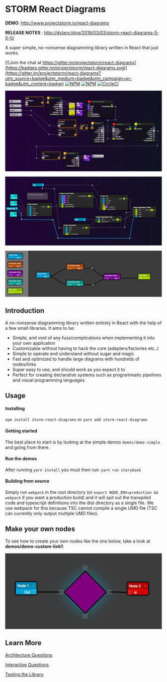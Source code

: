 # STORM React Diagrams

__DEMO__: http://www.projectstorm.io/react-diagrams

__RELEASE NOTES__ : http://dylanv.blog/2018/03/03/storm-react-diagrams-5-0-0/

A super simple, no-nonsense diagramming library written in React that just works.

[![Join the chat at https://gitter.im/projectstorm/react-diagrams](https://badges.gitter.im/projectstorm/react-diagrams.svg)](https://gitter.im/projectstorm/react-diagrams?utm_source=badge&utm_medium=badge&utm_campaign=pr-badge&utm_content=badge)
[![NPM](https://img.shields.io/npm/v/storm-react-diagrams.svg)](https://npmjs.org/package/storm-react-diagrams)
[![NPM](https://img.shields.io/npm/dt/storm-react-diagrams.svg)](https://npmjs.org/package/storm-react-diagrams)
[![CircleCI](https://circleci.com/gh/projectstorm/react-diagrams/tree/master.svg?style=svg)](https://circleci.com/gh/projectstorm/react-diagrams/tree/master)

![Personal Project](./images/example1.png)

![](./images/example2.png)

![](./images/example3.png)

## Introduction

A no-nonsense diagramming library written entirely in React with the help of a few small libraries. It aims to be:

* Simple, and void of any fuss/complications when implementing it into your own application
* Customizable without having to hack the core (adapters/factories etc..)
* Simple to operate and understand without sugar and magic
* Fast and optimized to handle large diagrams with hundreds of nodes/links
* Super easy to use, and should work as you expect it to
* Perfect for creating declarative systems such as programmatic pipelines and visual programming languages 

## Usage

#### Installing

`npm install storm-react-diagrams` or `yarn add storm-react-diagrams`

#### Getting started

The best place to start is by looking at the simple demos `demos/demo-simple` and going from there.

#### Run the demos

After running `yarn install` you must then run:  `yarn run storybook`

#### Building from source

Simply run ```webpack``` in the root directory (or ```export NODE_ENV=production && webpack``` if you want a production build) and it will spit out the transpiled code and typescript definitions into the dist directory as a single file. 
We use webpack for this because TSC cannot compile a single UMD file (TSC can currently only output multiple UMD files).


## Make your own nodes

To see how to create your own nodes like the one below, take a look at __demos/demo-custom-link1__:

![Demo2](./images/demo3.png)

## Learn More

[Architecture Questions](docs/Architecture%20Questions.md)

[Interactive Questions](docs/Interactive%20Usage.md)

[Testing the Library](docs/Testing.md)



